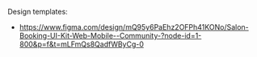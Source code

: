 Design templates: 
- https://www.figma.com/design/mQ95y6PaEhz2OFPh41KONo/Salon-Booking-UI-Kit-Web-Mobile--Community-?node-id=1-800&p=f&t=mLFmQs8QadfWByCg-0
